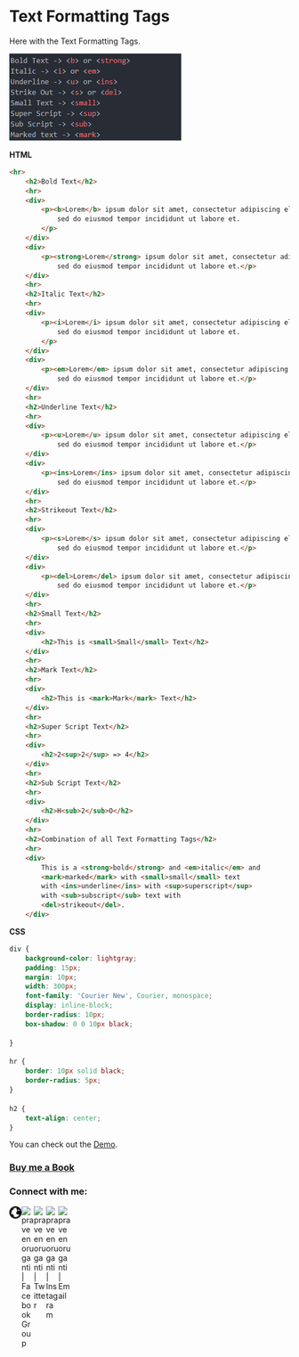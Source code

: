 # Text Formatting Tags

Here with the Text Formatting Tags.

![screenshot of the app](https://raw.githubusercontent.com/praveenoruganti/praveenoruganti-html/master/6_Text%20Formatting/images/TextFormatting.PNG)


**HTML**

```HTML
<hr>
    <h2>Bold Text</h2>
    <hr>
    <div>
        <p><b>Lorem</b> ipsum dolor sit amet, consectetur adipiscing elit,
            sed do eiusmod tempor incididunt ut labore et.
        </p>
    </div>
    <div>
        <p><strong>Lorem</strong> ipsum dolor sit amet, consectetur adipiscing elit,
            sed do eiusmod tempor incididunt ut labore et.</p>
    </div>
    <hr>
    <h2>Italic Text</h2>
    <hr>
    <div>
        <p><i>Lorem</i> ipsum dolor sit amet, consectetur adipiscing elit,
            sed do eiusmod tempor incididunt ut labore et.
        </p>
    </div>
    <div>
        <p><em>Lorem</em> ipsum dolor sit amet, consectetur adipiscing elit,
            sed do eiusmod tempor incididunt ut labore et.</p>
    </div>
    <hr>
    <h2>Underline Text</h2>
    <hr>
    <div>
        <p><u>Lorem</u> ipsum dolor sit amet, consectetur adipiscing elit,
            sed do eiusmod tempor incididunt ut labore et.</p>
    </div>
    <div>
        <p><ins>Lorem</ins> ipsum dolor sit amet, consectetur adipiscing elit,
            sed do eiusmod tempor incididunt ut labore et.</p>
    </div>
    <hr>
    <h2>Strikeout Text</h2>
    <hr>
    <div>
        <p><s>Lorem</s> ipsum dolor sit amet, consectetur adipiscing elit,
            sed do eiusmod tempor incididunt ut labore et.</p>
    </div>
    <div>
        <p><del>Lorem</del> ipsum dolor sit amet, consectetur adipiscing elit,
            sed do eiusmod tempor incididunt ut labore et.</p>
    </div>
    <hr>
    <h2>Small Text</h2>
    <hr>
    <div>
        <h2>This is <small>Small</small> Text</h2>
    </div>
    <hr>
    <h2>Mark Text</h2>
    <hr>
    <div>
        <h2>This is <mark>Mark</mark> Text</h2>
    </div>
    <hr>
    <h2>Super Script Text</h2>
    <hr>
    <div>
        <h2>2<sup>2</sup> => 4</h2>
    </div>
    <hr>
    <h2>Sub Script Text</h2>
    <hr>
    <div>
        <h2>H<sub>2</sub>O</h2>
    </div>
    <hr>
    <h2>Combination of all Text Formatting Tags</h2>
    <hr>
    <div>
        This is a <strong>bold</strong> and <em>italic</em> and
        <mark>marked</mark> with <small>small</small> text
        with <ins>underline</ins> with <sup>superscript</sup>
        with <sub>subscript</sub> text with
        <del>strikeout</del>.
    </div>
```

**CSS**

```CSS
div {
    background-color: lightgray;
    padding: 15px;
    margin: 10px;
    width: 300px;
    font-family: 'Courier New', Courier, monospace;
    display: inline-block;
    border-radius: 10px;
    box-shadow: 0 0 10px black;

}

hr {
    border: 10px solid black;
    border-radius: 5px;
}

h2 {
    text-align: center;
}
```

You can check out the [Demo](https://praveenoruganti.github.io/praveenoruganti-html/6_Text%20Formatting/Demo).

### [Buy me a Book](https://www.buymeacoffee.com/praveenoruganti)

### Connect with me:

[<img align="left" alt="praveenorugantitech.blogspot.com" width="22px" src="https://raw.githubusercontent.com/iconic/open-iconic/master/svg/globe.svg" />][website]
[<img align="left" alt="praveenoruganti | Facebook Group" width="22px" src="https://cdn.jsdelivr.net/npm/simple-icons@v3/icons/facebook.svg" />][facebookgroup]
[<img align="left" alt="praveenoruganti | Twitter" width="22px" src="https://cdn.jsdelivr.net/npm/simple-icons@v3/icons/twitter.svg" />][twitter]
[<img align="left" alt="praveenoruganti | Instagram" width="22px" src="https://cdn.jsdelivr.net/npm/simple-icons@v3/icons/instagram.svg" />][instagram]
[<img align="left" alt="praveenoruganti | Email" width="22px" src="https://cdn.jsdelivr.net/npm/simple-icons@v3/icons/gmail.svg" />][email]

<br/>

[website]: https://praveenorugantitech.blogspot.com
[twitter]: https://mobile.twitter.com/praveenoruganti
[facebookgroup]: https://www.facebook.com/groups/praveenorugantitech
[instagram]: https://instagram.com/praveenorugantitech
[email]: mailto:praveenorugantitech@gmail.com

